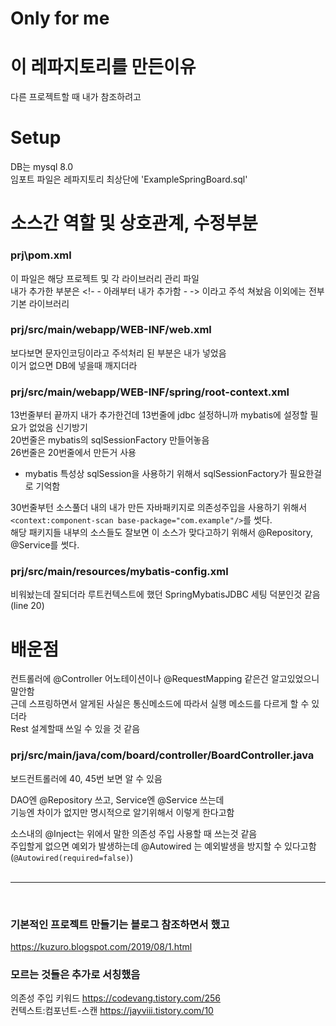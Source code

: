# Only for me
# 이 레파지토리를 만든이유
다른 프로젝트할 때 내가 참조하려고
# Setup
DB는 mysql 8.0<br>
임포트 파일은 레파지토리 최상단에 'ExampleSpringBoard.sql'
# 소스간 역할 및 상호관계, 수정부분
### prj\pom.xml
이 파일은 해당 프로젝트 및 각 라이브러리 관리 파일<br>
내가 추가한 부분은 <!- - 아래부터 내가 추가함 - -> 이라고 주석 쳐놨음
이외에는 전부 기본 라이브러리
### prj/src/main/webapp/WEB-INF/web.xml
보다보면 문자인코딩이라고 주석처리 된 부분은 내가 넣었음<br>
이거 없으면 DB에 넣을때 깨지더라
### prj/src/main/webapp/WEB-INF/spring/root-context.xml
13번줄부터 끝까지 내가 추가한건데
13번줄에 jdbc 설정하니까 mybatis에 설정할 필요가 없었음 신기방기<br>
20번줄은 mybatis의 sqlSessionFactory 만들어놓음<br>
26번줄은 20번줄에서 만든거 사용
 - mybatis 특성상 sqlSession을 사용하기 위해서 sqlSessionFactory가 필요한걸로 기억함

30번줄부턴 소스풀더 내의 내가 만든 자바패키지로 의존성주입을 사용하기 위해서 ```<context:component-scan base-package="com.example"/>```를 썻다.<br>
해당 패키지들 내부의 소스들도 잘보면 이 소스가 맞다고하기 위해서 @Repository, @Service를 썻다.

### prj/src/main/resources/mybatis-config.xml
비워놨는데 잘되더라
루트컨텍스트에 했던 SpringMybatisJDBC 세팅 덕분인것 같음(line 20)
# 배운점
컨트롤러에 @Controller 어노테이션이나 @RequestMapping 같은건 알고있었으니 말안함<br>
근데 스프링하면서 알게된 사실은 통신메소드에 따라서 실행 메소드를 다르게 할 수 있더라<br>
Rest 설계할때 쓰일 수 있을 것 같음
### prj/src/main/java/com/board/controller/BoardController.java
보드컨트롤러에 40, 45번 보면 알 수 있음

DAO엔 @Repository 쓰고, Service엔 @Service 쓰는데<br>
기능엔 차이가 없지만 명시적으로 알기위해서 이렇게 한다고함

소스내의 @Inject는 위에서 말한 의존성 주입 사용할 때 쓰는것 같음<br>
주입할게 없으면 예외가 발생하는데 @Autowired 는 예외발생을 방지할 수 있다고함 (```@Autowired(required=false)```)
<br><br><hr><br>
### 기본적인 프로젝트 만들기는 블로그 참조하면서 했고
https://kuzuro.blogspot.com/2019/08/1.html
### 모르는 것들은 추가로 서칭했음
의존성 주입 키워드 https://codevang.tistory.com/256<br>
컨텍스트:컴포넌트-스캔 https://jayviii.tistory.com/10<br>
